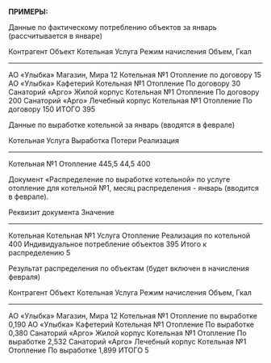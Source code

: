 

**ПРИМЕРЫ:**

Данные по фактическому потреблению объектов за январь (рассчитывается в
январе)

  Контрагент         Объект             Котельная      Услуга      Режим начисления   Объем, Гкал
  ------------------ ------------------ -------------- ----------- ------------------ -------------
  АО «Улыбка»        Магазин, Мира 12   Котельная №1   Отопление   по договору        15
  АО «Улыбка»        Кафетерий          Котельная №1   Отопление   По договору        30
  Санаторий «Арго»   Жилой корпус       Котельная №1   Отопление   По договору        200
  Санаторий «Арго»   Лечебный корпус    Котельная №1   Отопление   По договору        150
  ИТОГО              395

Данные по выработке котельной за январь (вводятся в феврале)

  Котельная      Услуга      Выработка   Потери   Реализация
  -------------- ----------- ----------- -------- ------------
  Котельная №1   Отопление   445,5       44,5     400

Документ «Распределение по выработке котельной» по услуге отопление для
котельной №1, месяц распределения - январь (вводится в феврале).

  Реквизит документа                    Значение
  ------------------------------------- --------------
  Котельная                             Котельная №1
  Услуга                                Отопление
  Реализация по котельной               400
  Индивидуальное потребление объектов   395
  Итого к распределению                 5

Результат распределения по объектам (будет включен в начисления февраля)

  Контрагент         Объект             Котельная      Услуга      Режим начисления   Объем, Гкал
  ------------------ ------------------ -------------- ----------- ------------------ -------------
  АО «Улыбка»        Магазин, Мира 12   Котельная №1   Отопление   по выработке       0,190
  АО «Улыбка»        Кафетерий          Котельная №1   Отопление   По выработке       0,380
  Санаторий «Арго»   Жилой корпус       Котельная №1   Отопление   По выработке       2,532
  Санаторий «Арго»   Лечебный корпус    Котельная №1   Отопление   По выработке       1,899
  ИТОГО              5

